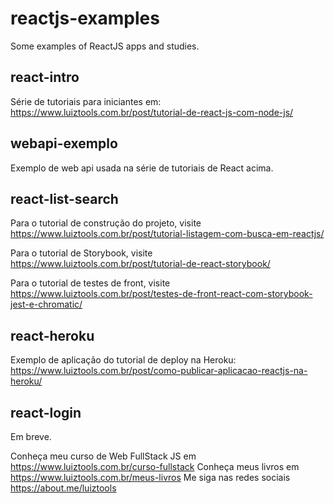 # reactjs-examples
Some examples of ReactJS apps and studies.

## react-intro
Série de tutoriais para iniciantes em: https://www.luiztools.com.br/post/tutorial-de-react-js-com-node-js/

## webapi-exemplo
Exemplo de web api usada na série de tutoriais de React acima.

## react-list-search
Para o tutorial de construção do projeto, visite https://www.luiztools.com.br/post/tutorial-listagem-com-busca-em-reactjs/

Para o tutorial de Storybook, visite https://www.luiztools.com.br/post/tutorial-de-react-storybook/

Para o tutorial de testes de front, visite https://www.luiztools.com.br/post/testes-de-front-react-com-storybook-jest-e-chromatic/

## react-heroku
Exemplo de aplicação do tutorial de deploy na Heroku: https://www.luiztools.com.br/post/como-publicar-aplicacao-reactjs-na-heroku/

## react-login
Em breve.

Conheça meu curso de Web FullStack JS em https://www.luiztools.com.br/curso-fullstack
Conheça meus livros em https://www.luiztools.com.br/meus-livros
Me siga nas redes sociais https://about.me/luiztools

